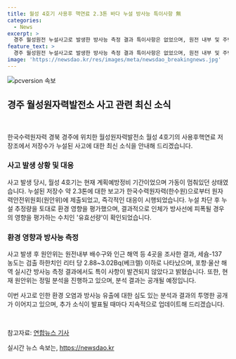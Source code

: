 ```yaml
---
title: 월성 4호기 사용후 핵연료 2.3톤 바다 누설 방사능 특이사항 無
categories:
  - News
excerpt: >
  경주 월성원전 누설사고로 발생한 방사능 측정 결과 특이사항은 없었으며, 원전 내부 및 주변 해역에서 세슘-137 농도가 검출 하한치 이하였다. 누설로 인한 환경 영향은 유효선량이 연간 선량한도의 일반인 기준을 크게 초과하지 않는 것으로 확인됐다. 현재 원자력안전위원회는 정밀 분석을 진행 중이며 결과는 공개 예정이다.
feature_text: >
  경주 월성원전 누설사고로 발생한 방사능 측정 결과 특이사항은 없었으며, 원전 내부 및 주변 해역에서 세슘-137 농도가 검출 하한치 이하였다. 누설로 인한 환경 영향은 유효선량이 연간 선량한도의 일반인 기준을 크게 초과하지 않는 것으로 확인됐다. 현재 원자력안전위원회는 정밀 분석을 진행 중이며 결과는 공개 예정이다.
image: 'https://newsdao.kr/res/images/meta/newsdao_breakingnews.jpg'
---
```


<p><img src="https://newsdao.kr/res/images/meta/newsdao_breakingnews.jpg" alt="pcversion 속보" /></p>

<h2 data-ke-size="size26">경주 월성원자력발전소 사고 관련 최신 소식</h2>

<p data-ke-size="size16">&nbsp;</p>

<p>한국수력원자력 경북 경주에 위치한 월성원자력발전소 월성 4호기의 사용후핵연료 저장조에서 저장수가 누설된 사고에 대한 최신 소식을 안내해 드리겠습니다.</p>

<h3><b>사고 발생 상황 및 대응</b></h3>

<p>사고 발생 당시, 월성 4호기는 현재 계획예방정비 기간이었으며 가동이 멈춰있던 상태였습니다. 누설된 저장수 약 2.3톤에 대한 보고가 한국수력원자력(한수원)으로부터 원자력안전위원회(원안위)에 제출되었고, 즉각적인 대응이 시행되었습니다. 누설 차단 후 누설 추정량을 토대로 환경 영향을 평가했으며, 결과적으로 인체가 방사선에 피폭될 경우의 영향을 평가하는 수치인 '유효선량'이 확인되었습니다.</p>

<h3><b>환경 영향과 방사능 측정</b></h3>

<p>사고 발생 후 원안위는 원전내부 배수구와 인근 해역 등 4곳을 조사한 결과, 세슘-137 농도는 검출 하한치인 리터 당 2.88~3.02Bq(베크렐) 이하로 나타났으며, 포항·울산 해역 실시간 방사능 측정 결과에서도 특이 사항이 발견되지 않았다고 밝혔습니다. 또한, 현재 원안위는 정밀 분석을 진행하고 있으며, 분석 결과는 공개될 예정입니다.</p>

<p>이번 사고로 인한 환경 오염과 방사능 유출에 대한 심도 있는 분석과 결과의 투명한 공개가 이어지고 있으며, 추가 소식이 발표될 때마다 지속적으로 업데이트해 드리겠습니다. </p>

<p data-ke-size="size16">&nbsp;</p>

<p>참고자료: <a href='https://www.yna.co.kr/view/AKR20210922077851065?input=1195m' target='_blank' rel='nofollow'>연합뉴스 기사</a></p>
실시간 뉴스 속보는, <a href="https://newsdao.kr" rel="dofollow">https://newsdao.kr</a>


